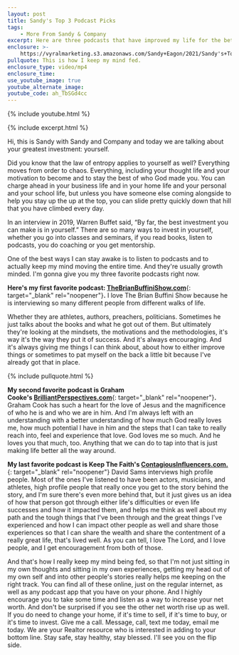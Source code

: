 ```yaml
---
layout: post
title: Sandy's Top 3 Podcast Picks
tags:
    - More From Sandy & Company
excerpt: Here are three podcasts that have improved my life for the better.
enclosure: >-
    https://vyralmarketing.s3.amazonaws.com/Sandy+Eagon/2021/Sandy's+Top+3+Podcast+Picks+(2).mp4
pullquote: This is how I keep my mind fed.
enclosure_type: video/mp4
enclosure_time:
use_youtube_image: true
youtube_alternate_image:
youtube_code: ah_TbSGd4cc
---
```

{% include youtube.html %}

{% include excerpt.html %}

Hi, this is Sandy with Sandy and Company and today we are talking about your greatest investment: yourself.

Did you know that the law of entropy applies to yourself as well? Everything moves from order to chaos. Everything, including your thought life and your motivation to become and to stay the best of who God made you. You can charge ahead in your business life and in your home life and your personal and your school life, but unless you have someone else coming alongside to help you stay up the up at the top, you can slide pretty quickly down that hill that you have climbed every day.

In an interview in 2019, Warren Buffet said, “By far, the best investment you can make is in yourself.” There are so many ways to invest in yourself, whether you go into classes and seminars, if you read books, listen to podcasts, you do coaching or you get mentorship.

One of the best ways I can stay awake is to listen to podcasts and to actually keep my mind moving the entire time. And they're usually growth minded. I'm gonna give you my three favorite podcasts right now.

**Here's my first favorite podcast:&nbsp;**[**TheBrianBuffiniShow.com**](https://www.thebrianbuffinishow.com/){: target="_blank" rel="noopener"}**.** I love The Brian Buffini Show because he is interviewing so many different people from different walks of life.

Whether they are athletes, authors, preachers, politicians. Sometimes he just talks about the books and what he got out of them. But ultimately they're looking at the mindsets, the motivations and the methodologies, it's way it's the way they put it of success. And it's always encouraging. And it's always giving me things I can think about, about how to either improve things or sometimes to pat myself on the back a little bit because I've already got that in place.

{% include pullquote.html %}

**My second favorite podcast is Graham Cooke's&nbsp;**[**BrilliantPerspectives.com**](https://brilliantperspectives.com/){: target="_blank" rel="noopener"}**.** Graham Cook has such a heart for the love of Jesus and the magnificence of who he is and who we are in him. And I'm always left with an understanding with a better understanding of how much God really loves me, how much potential I have in him and the steps that I can take to really reach into, feel and experience that love. God loves me so much. And he loves you that much, too. Anything that we can do to tap into that is just making life better all the way around.

**My last favorite podcast is Keep The Faith's&nbsp;**[**ContagiousInfluencers.com.**](http://contagiousinfluencers.com/){: target="_blank" rel="noopener"}&nbsp;David Sams interviews high profile people. Most of the ones I've listened to have been actors, musicians, and athletes, high profile people that really once you get to the story behind the story, and I'm sure there's even more behind that, but it just gives us an idea of how that person got through either life's difficulties or even life successes and how it impacted them, and helps me think as well about my path and the tough things that I've been through and the great things I've experienced and how I can impact other people as well and share those experiences so that I can share the wealth and share the contentment of a really great life, that's lived well. As you can tell, I love The Lord, and I love people, and I get encouragement from both of those.&nbsp;

And that's how I really keep my mind being fed, so that I'm not just sitting in my own thoughts and sitting in my own experiences, getting my head out of my own self and into other people's stories really helps me keeping on the right track. You can find all of these online, just on the regular internet, as well as any podcast app that you have on your phone. And I highly encourage you to take some time and listen as a way to increase your net worth. And don't be surprised if you see the other net worth rise up as well. If you do need to change your home, if it's time to sell, if it's time to buy, or it's time to invest. Give me a call. Message, call, text me today, email me today. We are your Realtor resource who is interested in adding to your bottom line. Stay safe, stay healthy, stay blessed. I'll see you on the flip side.

&nbsp;

